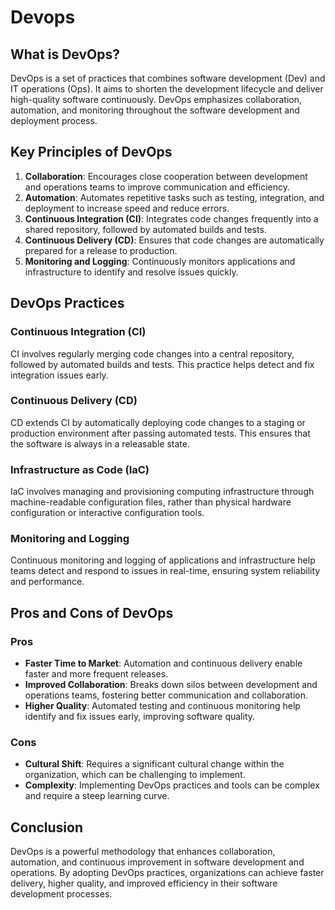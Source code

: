 # Devops

## What is DevOps?

DevOps is a set of practices that combines software development (Dev) and IT operations (Ops). It aims to shorten the development lifecycle and deliver high-quality software continuously. DevOps emphasizes collaboration, automation, and monitoring throughout the software development and deployment process.

## Key Principles of DevOps

1. **Collaboration**: Encourages close cooperation between development and operations teams to improve communication and efficiency.
2. **Automation**: Automates repetitive tasks such as testing, integration, and deployment to increase speed and reduce errors.
3. **Continuous Integration (CI)**: Integrates code changes frequently into a shared repository, followed by automated builds and tests.
4. **Continuous Delivery (CD)**: Ensures that code changes are automatically prepared for a release to production.
5. **Monitoring and Logging**: Continuously monitors applications and infrastructure to identify and resolve issues quickly.

## DevOps Practices

### Continuous Integration (CI)

CI involves regularly merging code changes into a central repository, followed by automated builds and tests. This practice helps detect and fix integration issues early.

### Continuous Delivery (CD)

CD extends CI by automatically deploying code changes to a staging or production environment after passing automated tests. This ensures that the software is always in a releasable state.

### Infrastructure as Code (IaC)

IaC involves managing and provisioning computing infrastructure through machine-readable configuration files, rather than physical hardware configuration or interactive configuration tools.

### Monitoring and Logging

Continuous monitoring and logging of applications and infrastructure help teams detect and respond to issues in real-time, ensuring system reliability and performance.

## Pros and Cons of DevOps

### Pros
- **Faster Time to Market**: Automation and continuous delivery enable faster and more frequent releases.
- **Improved Collaboration**: Breaks down silos between development and operations teams, fostering better communication and collaboration.
- **Higher Quality**: Automated testing and continuous monitoring help identify and fix issues early, improving software quality.

### Cons
- **Cultural Shift**: Requires a significant cultural change within the organization, which can be challenging to implement.
- **Complexity**: Implementing DevOps practices and tools can be complex and require a steep learning curve.

## Conclusion

DevOps is a powerful methodology that enhances collaboration, automation, and continuous improvement in software development and operations. By adopting DevOps practices, organizations can achieve faster delivery, higher quality, and improved efficiency in their software development processes.